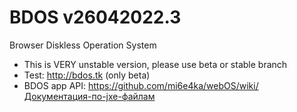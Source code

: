 # BDOS v26042022.3
Browser Diskless Operation System
- This is VERY unstable version, please use beta or stable branch
- Test: http://bdos.tk (only beta)
- BDOS app API: https://github.com/mi6e4ka/webOS/wiki/Документация-по-jxe-файлам
 